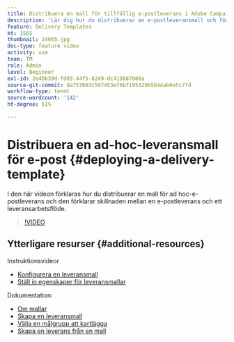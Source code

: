 ```yaml
---
title: Distribuera en mall för tillfällig e-postleverans i Adobe Campaign Classic
description: 'Lär dig hur du distribuerar en e-postleveransmall och förstår skillnaden mellan en e-postleverans och ett leveransarbetsflöde. '
feature: Delivery Templates
kt: 1565
thumbnail: 24065.jpg
doc-type: feature video
activity: use
team: TM
role: Admin
level: Beginner
exl-id: 2e4bb39d-fd03-44f5-8249-dc415b87808a
source-git-commit: da757603c597453ef6b7195329b5b44ab6e5c77d
workflow-type: tm+mt
source-wordcount: '142'
ht-degree: 61%

---
```


# Distribuera en ad-hoc-leveransmall för e-post {#deploying-a-delivery-template}

I den här videon förklaras hur du distribuerar en mall för ad hoc-e-postleverans och den förklarar skillnaden mellan en e-postleverans och ett leveransarbetsflöde.

>[!VIDEO](https://video.tv.adobe.com/v/24065?quality=12)

## Ytterligare resurser {#additional-resources}

Instruktionsvideor
* [Konfigurera en leveransmall](/help/sending-messages/using-delivery-templates/configuring-a-delivery-template.md)
* [Ställ in egenskaper för leveransmallar](/help/sending-messages/using-delivery-templates/setting-delivery-template-properties.md)

Dokumentation:

* [Om mallar](https://experienceleague.adobe.com/docs/campaign-classic/using/sending-messages/using-delivery-templates/about-templates.html?lang=sv)
* [Skapa en leveransmall](https://experienceleague.adobe.com/docs/campaign-classic/using/sending-messages/using-delivery-templates/creating-a-delivery-template.html?lang=sv)
* [Välja en målgrupp att kartlägga](https://experienceleague.adobe.com/docs/campaign-classic/using/sending-messages/using-delivery-templates/selecting-a-target-mapping.html?lang=sv)
* [Skapa en leverans från en mall](https://experienceleague.adobe.com/docs/campaign-classic/using/sending-messages/using-delivery-templates/creating-a-delivery-from-a-template.html?lang=sv)
